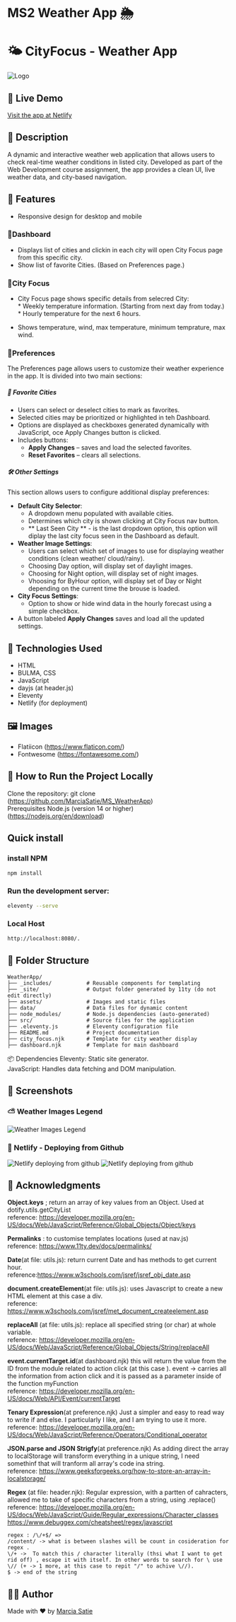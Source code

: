 # MS2 Weather App 🌦️


# 🌤️ CityFocus - Weather App
![Logo](./assets/logo.png)
## 🔗 Live Demo
[Visit the app at Netlify](https://ms2weatherapp.netlify.app/cityfocus/?city=berlin)

## 📜 Description
A dynamic and interactive weather web application that allows users to check real-time weather conditions in listed city. Developed as part of the Web Development course assignment, the app provides a clean UI, live weather data, and city-based navigation.

## 🎯 Features
-  Responsive design for desktop and mobile
### 📄Dashboard
-  Displays list of cities and clickin in each city will open City Focus page from this specific city.
- Show list of favorite Cities. (Based on Preferences page.)
### 📄City Focus
-  City Focus page shows specific details from selecred City: 
<br> * Weekly temperature information. (Starting from next day from today.)
<br> * Hourly temperature for the next 6 hours. 
    
-  Shows temperature, wind, max temperature, minimum temprature, max wind. 

### 📄Preferences
The Preferences page allows users to customize their weather experience in the app. It is divided into two main sections:

##### 🌆 Favorite Cities
- Users can select or deselect cities to mark as favorites.
- Selected cities may be prioritized or highlighted in teh Dashboard.
- Options are displayed as checkboxes generated dynamically with JavaScript, oce Apply Changes button is clicked.
- Includes buttons:
  - **Apply Changes** – saves and load the selected favorites.
  - **Reset Favorites** – clears all selections.

##### 🛠️ Other Settings
This section allows users to configure additional display preferences:
- **Default City Selector**:
  - A dropdown menu populated with available cities.
  - Determines which city is shown clicking at City Focus nav button.
  - ** Last Seen City ** - is the last dropdown option, this option will diplay the last city focus seen in the Dashboard as default.
- **Weather Image Settings**:
  - Users can select which set of images to use for displaying weather conditions (clean weather/ cloud/rainy).
  - Choosing Day option, will display set of daylight images.
  - Choosing for Night option, will display set of night images.
  - Vhoosing for ByHour option, will display set of Day or Night depending on the current time the brouse is loaded. 
- **City Focus Settings**:
  - Option to show or hide wind data in the hourly forecast using a simple checkbox.
- A button labeled **Apply Changes** saves and load all the updated settings. 

## 🚀 Technologies Used
- HTML
- BULMA, CSS
- JavaScript
- dayjs (at header.js)
- Eleventy
- Netlify (for deployment)

## 🖼️ Images
- Flatiicon (https://www.flaticon.com/)
- Fontwesome (https://fontawesome.com/)

## 🧪 How to Run the Project Locally
Clone the repository:
git clone  (https://github.com/MarciaSatie/MS_WeatherApp)
<br>
Prerequisites
Node.js (version 14 or higher) ​(https://nodejs.org/en/download)


## Quick install

### install NPM

```sh
npm install
```

### Run the development server:

```sh
eleventy --serve
```

### Local Host

```sh
http://localhost:8080/.
```

## 📂 Folder Structure

```plaintext
WeatherApp/
├── _includes/           # Reusable components for templating
├── _site/               # Output folder generated by 11ty (do not edit directly)
├── assets/              # Images and static files
├── data/                # Data files for dynamic content
├── node_modules/        # Node.js dependencies (auto-generated)
├── src/                 # Source files for the application
├── .eleventy.js         # Eleventy configuration file
├── README.md            # Project documentation
├── city_focus.njk       # Template for city weather display
├── dashboard.njk        # Template for main dashboard
```

📦 Dependencies
Eleventy: Static site generator.​
<br>JavaScript: Handles data fetching and DOM manipulation.​

## 📸 Screenshots
### ⛅ Weather Images Legend
![Weather Images Legend](./readMe/WetherIMG_Legend.png)
### 📌 Netlify - Deploying from Github
![Netlify deploying from github](./readMe/NetlifyWithGitHub_01.png)
![Netlify deploying from github](./readMe/NetlifyWithGitHub.png)

## 🙌 Acknowledgments

**Object.keys** ; return an array of key values from an Object. Used at dotify.utils.getCityList<br>
reference: https://developer.mozilla.org/en-US/docs/Web/JavaScript/Reference/Global_Objects/Object/keys

**Permalinks** : to customise templates locations (used at nav.js)<br>
reference: https://www.11ty.dev/docs/permalinks/

**Date**(at file: utils.js): return current Date and has methods to get current hour.<br>
reference:https://www.w3schools.com/jsref/jsref_obj_date.asp

**document.createElement**(at file: utils.js): uses Javascript to create a new HTML element at this case a div.<br>
reference: https://www.w3schools.com/jsref/met_document_createelement.asp

**replaceAll** (at file: utils.js): replace all specified string (or char) at whole variable.<br>
reference: https://developer.mozilla.org/en-US/docs/Web/JavaScript/Reference/Global_Objects/String/replaceAll

**event.currentTarget.id**(at dashboard.njk) this will return the value from the ID from the module related to action click (at this case <a>).
event -> carries all the information from action click and it is passed as a parameter inside of the function myFunction<br>
reference: https://developer.mozilla.org/en-US/docs/Web/API/Event/currentTarget

**Tenary Expression**(at preference.njk) Just a simpler and easy to read way to write if and else. I particularly I like, and I am trying to use it more.<br>
reference: https://developer.mozilla.org/en-US/docs/Web/JavaScript/Reference/Operators/Conditional_operator

**JSON.parse and JSON Strigfy**(at preference.njk) As adding direct the array to localStorage will transform everything in a unique string, I need somethinf that will tranform all array's code ina  string. <br>
reference: https://www.geeksforgeeks.org/how-to-store-an-array-in-localstorage/

**Regex** (at file: header.njk): Regular expression, with a partten of cahracters, allowed me to take of specific characters from a string, using .replace()
<br>reference: https://developer.mozilla.org/en-US/docs/Web/JavaScript/Guide/Regular_expressions/Character_classes<br>
 https://www.debuggex.com/cheatsheet/regex/javascript

 ````
regex : /\/+$/ => 
/content/ -> what is between slashes will be count in cosideration for regex .
\/+ ->  To match this / character literally (thsi what I want to get rid off) , escape it with itself. In other words to search for \ use \// (+ -> 1 more, at this case to repit "/" to achive \//).
$ -> end of the string
````

## 🙋‍♂️ Author
Made with ❤️ by [Marcia Satie](https://github.com/yourusername)





